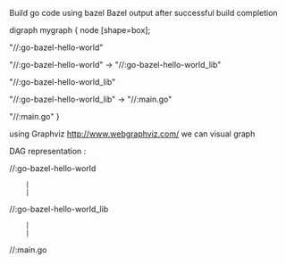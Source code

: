 Build go code using bazel
Bazel output after successful build completion

digraph mygraph {
  node [shape=box];
  
  "//:go-bazel-hello-world"
  
  "//:go-bazel-hello-world" -> "//:go-bazel-hello-world_lib"
  
  "//:go-bazel-hello-world_lib"
  
  "//:go-bazel-hello-world_lib" -> "//:main.go"
  
  "//:main.go"
}

using Graphviz http://www.webgraphviz.com/ we can visual graph

DAG representation :

//:go-bazel-hello-world


        |
        |
        
        
//:go-bazel-hello-world_lib


        |
        |
        
        
//:main.go
